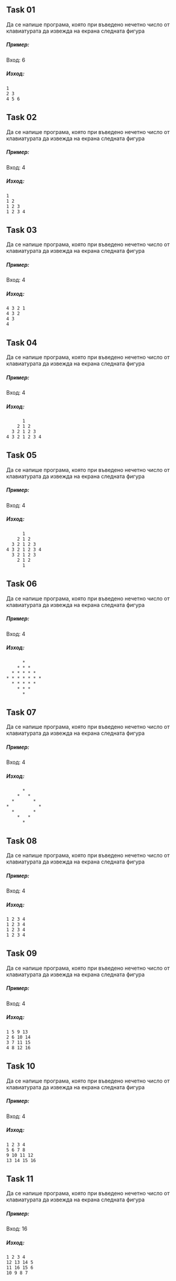 ## Task 01
Да се напише програма, която при въведено нечетно число от клавиатурата да извежда на екрана следната фигура

##### Пример: 
Вход: 6
##### Изход: 
```
1
2 3
4 5 6
```
## Task 02 
Да се напише програма, която при въведено нечетно число от клавиатурата да извежда на екрана следната фигура

##### Пример: 
Вход: 4
##### Изход: 
```
1
1 2
1 2 3
1 2 3 4
```


## Task 03
Да се напише програма, която при въведено нечетно число от клавиатурата да извежда на екрана следната фигура

##### Пример: 
Вход: 4
##### Изход: 
```
4 3 2 1
4 3 2
4 3
4
```
## Task 04
Да се напише програма, която при въведено нечетно число от клавиатурата да извежда на екрана следната фигура

##### Пример: 
Вход: 4
##### Изход: 
```
      1
    2 1 2
  3 2 1 2 3
4 3 2 1 2 3 4
```


## Task 05
Да се напише програма, която при въведено нечетно число от клавиатурата да извежда на екрана следната фигура

##### Пример: 
Вход: 4
##### Изход: 
```
      1
    2 1 2
  3 2 1 2 3
4 3 2 1 2 3 4
  3 2 1 2 3
    2 1 2
      1
```

## Task 06
Да се напише програма, която при въведено нечетно число от клавиатурата да извежда на екрана следната фигура

##### Пример: 
Вход: 4
##### Изход: 
```
      *
    * * *
  * * * * *
* * * * * * *
  * * * * *
    * * *
      *
```

## Task 07
Да се напише програма, която при въведено нечетно число от клавиатурата да извежда на екрана следната фигура

##### Пример: 
Вход: 4
##### Изход: 
```
      *
    *   *
  *       *
*           *
  *       *
    *   *
      *
```

## Task 08
Да се напише програма, която при въведено нечетно число от клавиатурата да извежда на екрана следната фигура

##### Пример: 
Вход: 4
##### Изход: 
```
1 2 3 4
1 2 3 4
1 2 3 4
1 2 3 4
```

## Task 09
Да се напише програма, която при въведено нечетно число от клавиатурата да извежда на екрана следната фигура

##### Пример: 
Вход: 4
##### Изход: 
```
1 5 9 13
2 6 10 14
3 7 11 15
4 8 12 16
```
## Task 10
Да се напише програма, която при въведено нечетно число от клавиатурата да извежда на екрана следната фигура

##### Пример: 
Вход: 4
##### Изход: 
```
1 2 3 4
5 6 7 8
9 10 11 12
13 14 15 16
```

## Task 11
Да се напише програма, която при въведено нечетно число от клавиатурата да извежда на екрана следната фигура

##### Пример: 
Вход: 16
##### Изход: 
```
1 2 3 4
12 13 14 5
11 16 15 6
10 9 8 7
```




